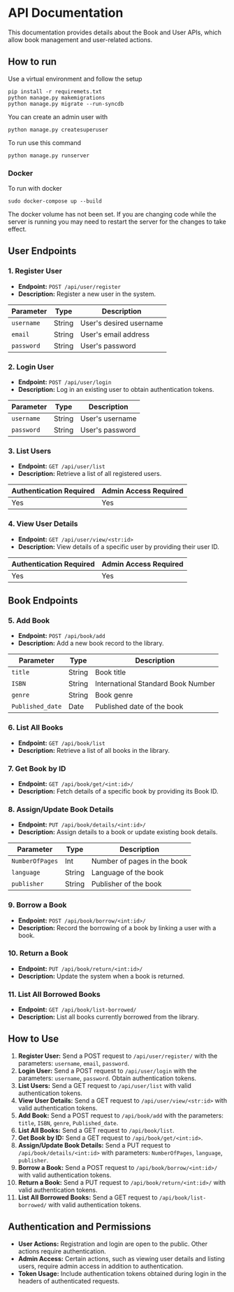 # API Documentation

This documentation provides details about the Book and User APIs, which allow book management and user-related actions.
## How to run
Use a virtual environment and follow the setup
```
pip install -r requiremets.txt
python manage.py makemigrations
python manage.py migrate --run-syncdb
```
You can create an admin user with
```
python manage.py createsuperuser
```

To run use this command
```
python manage.py runserver
```

### Docker
To run with docker
```
sudo docker-compose up --build
```
The docker volume has not been set. If you are changing code while the server is running you may need to restart the server for the changes to take effect.

## User Endpoints

### 1. Register User

- **Endpoint:** `POST /api/user/register`
- **Description:** Register a new user in the system.

| Parameter    | Type   | Description                   |
| ------------ | ------ | ----------------------------- |
| `username`   | String | User's desired username       |
| `email`      | String | User's email address          |
| `password`   | String | User's password               |

### 2. Login User

- **Endpoint:** `POST /api/user/login`
- **Description:** Log in an existing user to obtain authentication tokens.

| Parameter    | Type   | Description                   |
| ------------ | ------ | ----------------------------- |
| `username`   | String | User's username               |
| `password`   | String | User's password               |

### 3. List Users

- **Endpoint:** `GET /api/user/list`
- **Description:** Retrieve a list of all registered users.

| Authentication Required | Admin Access Required |
| ------------------------ | ---------------------- |
| Yes                      | Yes                    |

### 4. View User Details

- **Endpoint:** `GET /api/user/view/<str:id>`
- **Description:** View details of a specific user by providing their user ID.

| Authentication Required | Admin Access Required |
| ------------------------ | ---------------------- |
| Yes                      | Yes                    |

## Book Endpoints

### 5. Add Book

- **Endpoint:** `POST /api/book/add`
- **Description:** Add a new book record to the library.

| Parameter          | Type   | Description                   |
| ------------------ | ------ | ----------------------------- |
| `title`            | String | Book title                    |
| `ISBN`             | String | International Standard Book Number |
| `genre`            | String | Book genre                    |
| `Published_date`   | Date   | Published date of the book    |

### 6. List All Books

- **Endpoint:** `GET /api/book/list`
- **Description:** Retrieve a list of all books in the library.

### 7. Get Book by ID

- **Endpoint:** `GET /api/book/get/<int:id>/`
- **Description:** Fetch details of a specific book by providing its Book ID.

### 8. Assign/Update Book Details

- **Endpoint:** `PUT /api/book/details/<int:id>/`
- **Description:** Assign details to a book or update existing book details.

| Parameter          | Type   | Description                   |
| ------------------ | ------ | ----------------------------- |
| `NumberOfPages`    | Int    | Number of pages in the book   |
| `language`         | String | Language of the book          |
| `publisher`        | String | Publisher of the book         |

### 9. Borrow a Book

- **Endpoint:** `POST /api/book/borrow/<int:id>/`
- **Description:** Record the borrowing of a book by linking a user with a book.

### 10. Return a Book

- **Endpoint:** `PUT /api/book/return/<int:id>/`
- **Description:** Update the system when a book is returned.

### 11. List All Borrowed Books

- **Endpoint:** `GET /api/book/list-borrowed/`
- **Description:** List all books currently borrowed from the library.

## How to Use

1. **Register User:** Send a POST request to `/api/user/register/` with the parameters: `username`, `email`, `password`.
2. **Login User:** Send a POST request to `/api/user/login` with the parameters: `username`, `password`. Obtain authentication tokens.
3. **List Users:** Send a GET request to `/api/user/list` with valid authentication tokens.
4. **View User Details:** Send a GET request to `/api/user/view/<str:id>` with valid authentication tokens.
5. **Add Book:** Send a POST request to `/api/book/add` with the parameters: `title`, `ISBN`, `genre`, `Published_date`.
6. **List All Books:** Send a GET request to `/api/book/list`.
7. **Get Book by ID:** Send a GET request to `/api/book/get/<int:id>`.
8. **Assign/Update Book Details:** Send a PUT request to `/api/book/details/<int:id>` with parameters: `NumberOfPages`, `language`, `publisher`.
9. **Borrow a Book:** Send a POST request to `/api/book/borrow/<int:id>/` with valid authentication tokens.
10. **Return a Book:** Send a PUT request to `/api/book/return/<int:id>/` with valid authentication tokens.
11. **List All Borrowed Books:** Send a GET request to `/api/book/list-borrowed/` with valid authentication tokens.

## Authentication and Permissions

- **User Actions:** Registration and login are open to the public. Other actions require authentication.
- **Admin Access:** Certain actions, such as viewing user details and listing users, require admin access in addition to authentication.
- **Token Usage:** Include authentication tokens obtained during login in the headers of authenticated requests.

